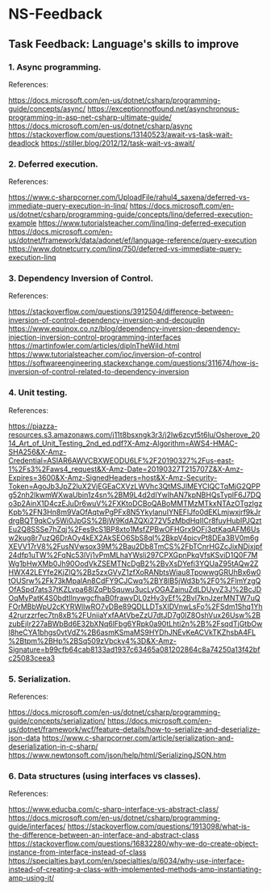 # NS-Feedback
## Task Feedback: Language's skills to improve

### 1. Async programming.

References:

https://docs.microsoft.com/en-us/dotnet/csharp/programming-guide/concepts/async/
https://exceptionnotfound.net/asynchronous-programming-in-asp-net-csharp-ultimate-guide/
https://docs.microsoft.com/en-us/dotnet/csharp/async
https://stackoverflow.com/questions/13140523/await-vs-task-wait-deadlock
https://stiller.blog/2012/12/task-wait-vs-await/

### 2. Deferred execution.

References:

https://www.c-sharpcorner.com/UploadFile/rahul4_saxena/deferred-vs-immediate-query-execution-in-linq/
https://docs.microsoft.com/en-us/dotnet/csharp/programming-guide/concepts/linq/deferred-execution-example
https://www.tutorialsteacher.com/linq/linq-deferred-execution
https://docs.microsoft.com/en-us/dotnet/framework/data/adonet/ef/language-reference/query-execution
https://www.dotnetcurry.com/linq/750/deferred-vs-immediate-query-execution-linq

### 3. Dependency Inversion of Control.

References:

https://stackoverflow.com/questions/3912504/difference-between-inversion-of-control-dependency-inversion-and-decouplin
https://www.equinox.co.nz/blog/dependency-inversion-dependency-injection-inversion-control-programming-interfaces
https://martinfowler.com/articles/dipInTheWild.html
https://www.tutorialsteacher.com/ioc/inversion-of-control
https://softwareengineering.stackexchange.com/questions/311674/how-is-inversion-of-control-related-to-dependency-inversion

### 4. Unit testing.

References:

https://piazza-resources.s3.amazonaws.com/j11t8bsxngk3r3/j2lw6zcyt5t6lu/Osherove_2014_Art_of_Unit_Testing_2nd_ed.pdf?X-Amz-Algorithm=AWS4-HMAC-SHA256&X-Amz-Credential=ASIAR6AWVCBXWEODU6LF%2F20190327%2Fus-east-1%2Fs3%2Faws4_request&X-Amz-Date=20190327T215707Z&X-Amz-Expires=3600&X-Amz-SignedHeaders=host&X-Amz-Security-Token=AgoJb3JpZ2luX2VjEGEaCXVzLWVhc3QtMSJIMEYCIQCTqMjG2QPPg52nh2lkwmWXwaUbin1z4sn%2BM9L4d2dIYwIhAN7kpNBHQsTyplF6J7DQo3p2AinX1D4czEJuDr6wuV%2FXKtoDCBoQABoMMTMzMTkxNTAzOTgzIgzKpb%2FN3Hn8m9VaOfAqtwPgPFx8N5YkylanuIYNEFlJfo0dEKLmjwxjrf9kJrdrgBQT9qkCy5Wi0JpGS%2BjW9KdAZQXi272V5zMbdHqIICr8fuyHubIPJQztEu2Q8SSSe7hZqj%2Fes9cS1BP8xto1MsfZPBwOFHGrx9OFj3qtKaqAFM6Usw2kug8r7uzQ6DrAOy4kEX2AkSEO6SbS8qI%2BkpV4picvPt8DEa3BV0m6gXEVV17rV8%2FusNVwsox39M%2Bau2Db8TmCS%2FbTCnrHGZcJixNDjxjpf24dfp1uTW%2FqNc53lVj1vPmMLhaYWsli297CPXGpnPkqVfsKSviD1Q0F7MWg1bHwXMb0Jh90OodVkZSEMTNcDgB2%2BvXsDYefi3YQUaZ95tAQw2ZHWX42LEYfe2KjZlQ%2Bz5zxGVyZ1zfXoRANbtsWiau8TpowwgGRUhBx6w0tOUSrw%2Fk73kMpalAn8CdFY9CJCwq%2BY8IB5jWd3b%2F0%2FlmYzgQOfASpd7ats37tKZLvpa68lZqPbSquwu3ucLyOGAZainuZdLDUyvZ3J%2BcJDOqMyPatK4S0bdtIlnywgcfhaB0frawvDL0zHv3yEf%2Bvl7knJzerMNTW7uQFOrMBbWpU2cKYRWlIwRO7vDBe89QDLLDTsXIDVnwLsFo%2FSdm1Shq1Yh42rurzzrfec7tn8xB%2FUniiaYxfAAtVbeZzU7dtJD7g0lZ8OshVux26Usw%2BzubEjIr227aBWbBd6E32bXNq6lFbg6YRpk0a90tLhti2n%2B%2FsqdTjGtbOwl8heCYA1bhgs0vtVdZ%2B6asmKSmaMS9HYDhJNEvKeACVkTKZhsbA4FL%2Btpm%2BHp%2BSq509zVbckv4%3D&X-Amz-Signature=b99cfb64cab8133ad1937c63465a081202864c8a74250a13f42bfc25083ceea3

### 5. Serialization.

References:

https://docs.microsoft.com/en-us/dotnet/csharp/programming-guide/concepts/serialization/
https://docs.microsoft.com/en-us/dotnet/framework/wcf/feature-details/how-to-serialize-and-deserialize-json-data
https://www.c-sharpcorner.com/article/serialization-and-deserialization-in-c-sharp/
https://www.newtonsoft.com/json/help/html/SerializingJSON.htm

### 6. Data structures (using interfaces vs classes).

References:

https://www.educba.com/c-sharp-interface-vs-abstract-class/
https://docs.microsoft.com/en-us/dotnet/csharp/programming-guide/interfaces/
https://stackoverflow.com/questions/1913098/what-is-the-difference-between-an-interface-and-abstract-class
https://stackoverflow.com/questions/16832280/why-we-do-create-object-instance-from-interface-instead-of-class
https://specialties.bayt.com/en/specialties/q/6034/why-use-interface-instead-of-creating-a-class-with-implemented-methods-amp-instantiating-amp-using-it/

